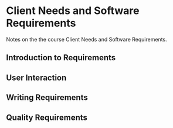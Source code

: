 # Client Needs and Software Requirements

Notes on the the course Client Needs and Software Requirements.

## Introduction to Requirements

## User Interaction

## Writing Requirements

## Quality Requirements
